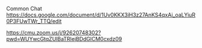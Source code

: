 Common Chat
https://docs.google.com/document/d/1Uv0KKX3iH3z27AnKS4qxAi_oaLYiuR0P3FUwTWr_TTQ/edit

https://cmu.zoom.us/j/92620748302?pwd=WUYwcGtqZUlBaTRlejBDdGlCM0cxdz09

